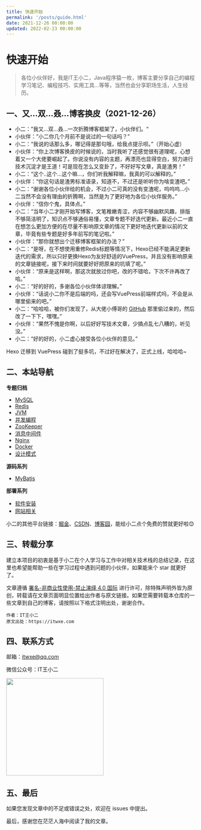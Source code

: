 ```yaml
---
title: 快速开始
permalink: '/posts/guide.html'
date: 2021-12-26 00:00:00
updated: 2022-02-23 00:00:00
---
```


# 快速开始

> 各位小伙伴好，我是IT王小二，Java程序猿一枚，博客主要分享自己的编程学习笔记、编程技巧、实用工具...等等，当然也会分享职场生活，人生经历。

## 一、又...双...叒...博客换皮（2021-12-26）

- 小二：”我又...双...叒...一次折腾博客框架了，小伙伴们。“
- 小伙伴：”小二你几个月前不是说过的一句话吗？”
- 小二：“我说的话那么多，哪记得是那句哦，给我点提示呗。”（开始心虚）
- 小伙伴：“你上次博客换皮的时候说的，当时我听了还感觉很有道理呢，心想着又一个大佬要崛起了。你说没有内容的主题，再漂亮也显得空白，努力进行技术沉淀才是王道！可是现在怎么又变卦了，不好好写文章，真是渣男！”
- 小二：“这个..这个...这个嘛...，你们听我解释嘛，我真的可以解释的。”
- 小伙伴：“你这句话是渣男标准语录，知道不，不过还是听听你为啥变渣吧。”
- 小二：“谢谢各位小伙伴给的机会，不过小二可真的没有变渣呢，呜呜呜...小二当然不会没有理由的折腾啊，当然是为了更好地为各位小伙伴服务。”
- 小伙伴：“信你个鬼，具体点。”
- 小二：“当年小二才刚开始写博客，文笔稚嫩青涩，内容不够幽默风趣，排版不够简洁明了，知识点不够通俗易懂，文章专题不好迭代更新。最近小二一直在想怎么更加方便的在尽量不影响原文章的情况下更好地迭代更新以前的文章，毕竟有些专题是好多年前写的笔记啦。”
- 小伙伴：“那你就想出个迁移博客框架的办法？”
- 小二：“是呀，在不想使用重修Redis标题等情况下，Hexo已经不能满足更新迭代的需求，所以只好更换Hexo为友好舒适的VuePress，并且没有影响原来的文章链接呢，接下来时间就要好好把原来的坑填了呢。”
- 小伙伴：“原来是这样啊，那这次就放过你吧，改的不错哈，下次不许再改了哈。”
- 小二：“好的好的，多谢各位小伙伴体谅理解。”
- 小伙伴：“话说小二你不是后端的吗，还会写VuePress前端样式吗，不会是从哪里偷来的吧。”
- 小二：“哈哈哈，被你们发现了，从大佬小傅哥的 [GitHub](https://github.com/fuzhengwei/CodeGuide) 那里偷过来的，然后改了一下下，嘿嘿。”
- 小伙伴：“果然不愧是你啊，以后好好写技术文章，少搞点乱七八糟的，听见没。”
- 小二：“好的好的，小二虚心接受各位小伙伴的意见。”

Hexo 迁移到 VuePress 碰到了挺多坑，不过好在解决了，正式上线，哈哈哈~

## 二、本站导航

**专题归档**

- [MySQL](https://itwxe.com/posts/94e3caef.html)
- [Redis](https://itwxe.com/posts/6a343b7f.html)
- [JVM](https://itwxe.com/posts/bde7ce51.html)
- [并发编程](https://itwxe.com/posts/6544e59d.html)
- [ZooKeeper](https://itwxe.com/posts/8c686403.html)
- [消息中间件](https://itwxe.com/posts/bae9a0d2.html)
- [Nginx](https://itwxe.com/posts/4c06301f.html)
- [Docker](https://itwxe.com/posts/53aa5457.html)
- [设计模式](https://itwxe.com/posts/9d8a6f49.html)

**源码系列**

- [MyBatis](https://itwxe.com/posts/503d81e0.html)

**部署系列**

- [软件安装](https://itwxe.com/posts/60ee814a.html)
- [网站相关](https://itwxe.com/posts/6fe8f0c.html)

小二的其他平台链接：[掘金](https://juejin.cn/user/2225067267470023/posts)、[CSDN](https://blog.csdn.net/qq_42349306?type=blog)、[博客园](https://www.cnblogs.com/itwxe)，能给小二点个免费的赞就更好啦😊

## 三、转载分享

建立本项目的初衷是基于小二在个人学习与工作中对相关技术栈的总结记录，在这里也希望能帮助一些在学习过程中遇到问题的小伙伴，如果能来个 star 就更好了。

文章遵循 [署名-非商业性使用-禁止演绎 4.0 国际](https://creativecommons.org/licenses/by-nc-nd/4.0/deed.zh) 进行许可，除特殊声明外皆为原创，转载请在文章页面明显位置给出作者与原文链接。如果您需要转载本仓库的一些文章到自己的博客，请按照以下格式注明出处，谢谢合作。

```
作者：IT王小二
原文出处：https://itwxe.com
```

## 四、联系方式

邮箱：[itwxe@qq.com](mailto:itwxe@qq.com)

微信公众号：IT王小二

<img src="https://itwxe.com/images/system/qrcode_avatar.png" width="260" heigit="260"/>

## 五、最后

如果您发现文章中的不足或错误之处，欢迎在 issues 中提出。

最后，感谢您在茫茫人海中阅读了我的文章。